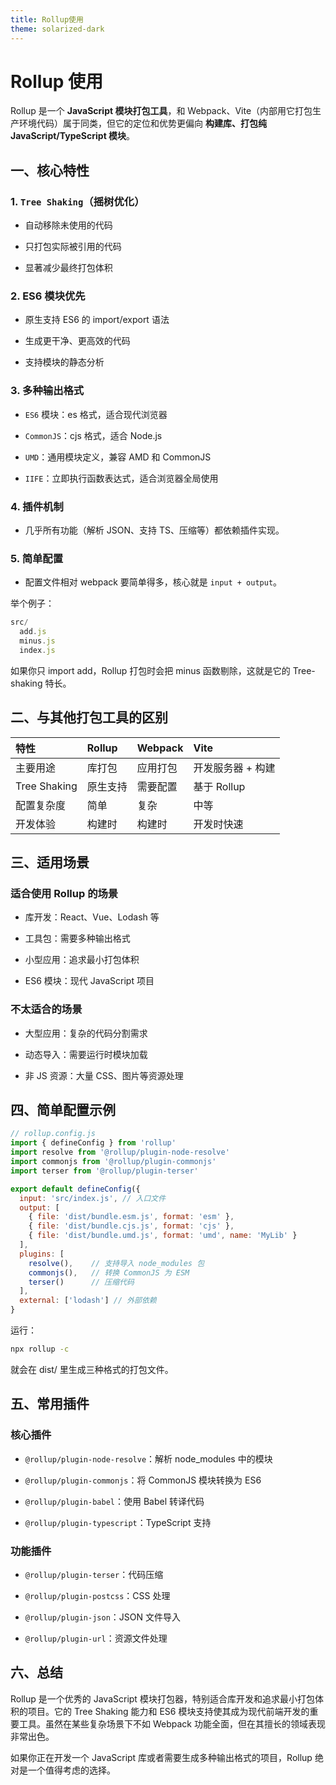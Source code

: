 ```yaml
---
title: Rollup使用
theme: solarized-dark
---
```


# Rollup 使用

Rollup 是一个 **JavaScript 模块打包工具**，和 Webpack、Vite（内部用它打包生产环境代码）属于同类，但它的定位和优势更偏向 **构建库、打包纯 JavaScript/TypeScript 模块**。

## 一、核心特性

### 1. `Tree Shaking`（摇树优化）

- 自动移除未使用的代码

- 只打包实际被引用的代码

- 显著减少最终打包体积

### 2. ES6 模块优先

- 原生支持 ES6 的 import/export 语法

- 生成更干净、更高效的代码

- 支持模块的静态分析

### 3. 多种输出格式

- `ES6` 模块：es 格式，适合现代浏览器

- `CommonJS`：cjs 格式，适合 Node.js

- `UMD`：通用模块定义，兼容 AMD 和 CommonJS

- `IIFE`：立即执行函数表达式，适合浏览器全局使用

### 4. 插件机制

- 几乎所有功能（解析 JSON、支持 TS、压缩等）都依赖插件实现。

### 5. **简单配置**

- 配置文件相对 webpack 要简单得多，核心就是 `input + output`。

举个例子：

```ts
src/
  add.js
  minus.js
  index.js
```

如果你只 import add，Rollup 打包时会把 minus 函数剔除，这就是它的 Tree-shaking 特长。

## 二、与其他打包工具的区别

| 特性         | Rollup   | Webpack  | Vite              |
| :----------- | :------- | :------- | :---------------- |
| 主要用途     | 库打包   | 应用打包 | 开发服务器 + 构建 |
| Tree Shaking | 原生支持 | 需要配置 | 基于 Rollup       |
| 配置复杂度   | 简单     | 复杂     | 中等              |
| 开发体验     | 构建时   | 构建时   | 开发时快速        |

## 三、适用场景

### 适合使用 Rollup 的场景

- 库开发：React、Vue、Lodash 等

- 工具包：需要多种输出格式

- 小型应用：追求最小打包体积

- ES6 模块：现代 JavaScript 项目

###  不太适合的场景

- 大型应用：复杂的代码分割需求

- 动态导入：需要运行时模块加载

- 非 JS 资源：大量 CSS、图片等资源处理

## 四、简单配置示例

```js
// rollup.config.js
import { defineConfig } from 'rollup'
import resolve from '@rollup/plugin-node-resolve'
import commonjs from '@rollup/plugin-commonjs'
import terser from '@rollup/plugin-terser'

export default defineConfig({
  input: 'src/index.js', // 入口文件
  output: [
    { file: 'dist/bundle.esm.js', format: 'esm' },
    { file: 'dist/bundle.cjs.js', format: 'cjs' },
    { file: 'dist/bundle.umd.js', format: 'umd', name: 'MyLib' }
  ],
  plugins: [
    resolve(),    // 支持导入 node_modules 包
    commonjs(),   // 转换 CommonJS 为 ESM
    terser()      // 压缩代码
  ],
  external: ['lodash'] // 外部依赖
}
```

运行：

```bash
npx rollup -c
```

就会在 dist/ 里生成三种格式的打包文件。

## 五、常用插件

### 核心插件

- `@rollup/plugin-node-resolve`：解析 node_modules 中的模块

- `@rollup/plugin-commonjs`：将 CommonJS 模块转换为 ES6

- `@rollup/plugin-babel`：使用 Babel 转译代码

- `@rollup/plugin-typescript`：TypeScript 支持

### 功能插件

- `@rollup/plugin-terser`：代码压缩

- `@rollup/plugin-postcss`：CSS 处理

- `@rollup/plugin-json`：JSON 文件导入

- `@rollup/plugin-url`：资源文件处理

## 六、总结

Rollup 是一个优秀的 JavaScript 模块打包器，特别适合库开发和追求最小打包体积的项目。它的 Tree Shaking 能力和 ES6 模块支持使其成为现代前端开发的重要工具。虽然在某些复杂场景下不如 Webpack 功能全面，但在其擅长的领域表现非常出色。

如果你正在开发一个 JavaScript 库或者需要生成多种输出格式的项目，Rollup 绝对是一个值得考虑的选择。
